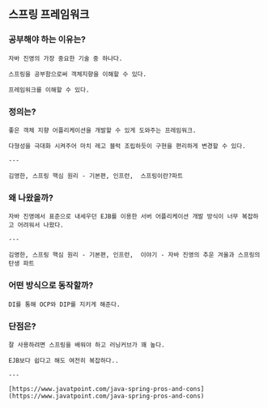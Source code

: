 ## 스프링 프레임워크
### 공부해야 하는 이유는?
    
    자바 진영의 가장 중요한 기술 중 하나다.
    
    스프링을 공부함으로써 객체지향을 이해할 수 있다.
    
    프레임워크를 이해할 수 있다.
    
### 정의는?
    
    좋은 객체 지향 어플리케이션을 개발할 수 있게 도와주는 프레임워크.
    
    다형성을 극대화 시켜주어 마치 레고 블럭 조립하듯이 구현을 편리하게 변경할 수 있다.
    
    ---
    
    김영한, 스프링 핵심 원리 - 기본편, 인프런,  스프링이란?파트
    
### 왜 나왔을까?
    
    자바 진영에서 표준으로 내세우던 EJB를 이용한 서버 어플리케이션 개발 방식이 너무 복잡하고 어려워서 나왔다.
    
    ---
    
    김영한, 스프링 핵심 원리 - 기본편, 인프런,  이야기 - 자바 진영의 추운 겨울과 스프링의 탄생 파트
    
### 어떤 방식으로 동작할까?
    
    DI를 통해 OCP와 DIP를 지키게 해준다.
    
### 단점은?
    
    잘 사용하려면 스프링을 배워야 하고 러닝커브가 꽤 높다.
    
    EJB보다 쉽다고 해도 여전히 복잡하다..
    
    ---
    
    [https://www.javatpoint.com/java-spring-pros-and-cons](https://www.javatpoint.com/java-spring-pros-and-cons)

